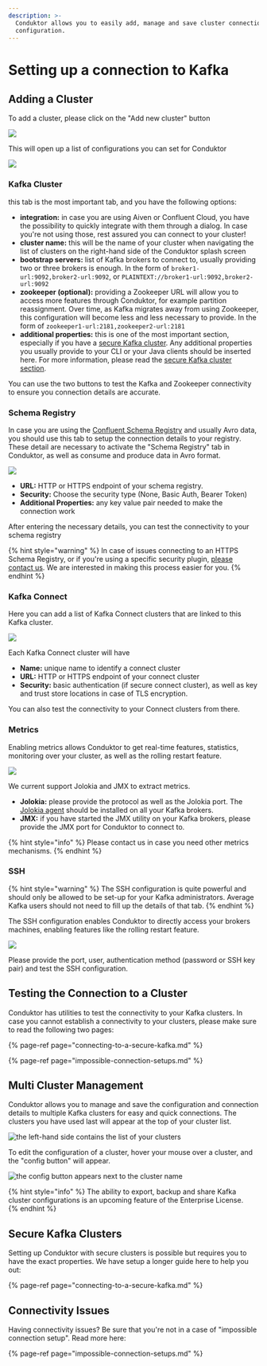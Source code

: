 ```yaml
---
description: >-
  Conduktor allows you to easily add, manage and save cluster connection
  configuration.
---
```


# Setting up a connection to Kafka

## Adding a Cluster

To add a cluster, please click on the "Add new cluster" button

![](../.gitbook/assets/image%20%2822%29.png)

This will open up a list of configurations you can set for Conduktor

![](../.gitbook/assets/image%20%2836%29.png)

### Kafka Cluster

this tab is the most important tab, and you have the following options:

* **integration:** in case you are using Aiven or Confluent Cloud, you have the possibility to quickly integrate with them through a dialog. In case you're not using those, rest assured you can connect to your cluster!
* **cluster name:** this will be the name of your cluster when navigating the list of clusters on the right-hand side of the Conduktor splash screen
* **bootstrap servers:** list of Kafka brokers to connect to, usually providing two or three brokers is enough. In the form of `broker1-url:9092,broker2-url:9092`, or `PLAINTEXT://broker1-url:9092,broker2-url:9092`
* **zookeeper \(optional\):** providing a Zookeeper URL will allow you to access more features through Conduktor, for example partition reassignment. Over time, as Kafka migrates away from using Zookeeper, this configuration will become less and less necessary to provide. In the form of `zookeeper1-url:2181,zookeeper2-url:2181`
* **additional properties:** this is one of the most important section, especially if you have a [secure Kafka cluster](connecting-to-a-secure-kafka.md). Any additional properties you usually provide to your CLI or your Java clients should be inserted here. For more information, please read the [secure Kafka cluster section](connecting-to-a-secure-kafka.md).

You can use the two buttons to test the Kafka and Zookeeper connectivity to ensure you connection details are accurate. 

### Schema Registry

In case you are using the [Confluent Schema Registry](https://docs.confluent.io/current/schema-registry/index.html) and usually Avro data, you should use this tab to setup the connection details to your registry. These detail are necessary to activate the "Schema Registry" tab in Conduktor, as well as consume and produce data in Avro format. 

![](../.gitbook/assets/image%20%2818%29.png)

* **URL:** HTTP or HTTPS endpoint of your schema registry. 
* **Security:** Choose the security type \(None, Basic Auth, Bearer Token\)
* **Additional Properties:** any key value pair needed to make the connection work

After entering the necessary details, you can test the connectivity to your schema registry

{% hint style="warning" %}
In case of issues connecting to an HTTPS Schema Registry, or if you're using a specific security plugin, [please contact us](https://www.conduktor.io/contact). We are interested in making this process easier for you. 
{% endhint %}

### Kafka Connect

Here you can add a list of Kafka Connect clusters that are linked to this Kafka cluster. 

![](../.gitbook/assets/image%20%2831%29.png)

Each Kafka Connect cluster will have

* **Name:** unique name to identify a connect cluster
* **URL:** HTTP or HTTPS endpoint of your connect cluster
* **Security:** basic authentication \(if secure connect cluster\), as well as key and trust store locations in case of TLS encryption. 

You can also test the connectivity to your Connect clusters from there. 

### Metrics

Enabling metrics allows Conduktor to get real-time features, statistics, monitoring over your cluster, as well as the rolling restart feature. 

![](../.gitbook/assets/image%20%2837%29.png)

We current support Jolokia and JMX to extract metrics. 

* **Jolokia:** please provide the protocol as well as the Jolokia port. The [Jolokia agent](https://jolokia.org/agent.html) should be installed on all your Kafka brokers. 
* **JMX:** if you have started the JMX utility on your Kafka brokers, please provide the JMX port for Conduktor to connect to. 

{% hint style="info" %}
Please contact us in case you need other metrics mechanisms. 
{% endhint %}

### SSH

{% hint style="warning" %}
The SSH configuration is quite powerful and should only be allowed to be set-up for your Kafka administrators. Average Kafka users should not need to fill up the details of that tab. 
{% endhint %}

The SSH configuration enables Conduktor to directly access your brokers machines, enabling features like the rolling restart feature. 

![](../.gitbook/assets/image%20%2833%29.png)

Please provide the port, user, authentication method \(password or SSH key pair\) and test the SSH configuration. 

## Testing the Connection to a Cluster

Conduktor has utilities to test the connectivity to your Kafka clusters. In case you cannot establish a connectivity to your clusters, please make sure to read the following two pages:

{% page-ref page="connecting-to-a-secure-kafka.md" %}

{% page-ref page="impossible-connection-setups.md" %}

## Multi Cluster Management

Conduktor allows you to manage and save the configuration and connection details to multiple Kafka clusters for easy and quick connections. The clusters you have used last will appear at the top of your cluster list. 

![the left-hand side contains the list of your clusters](../.gitbook/assets/image%20%289%29.png)

To edit the configuration of a cluster, hover your mouse over a cluster, and the "config button" will appear. 

![the config button appears next to the cluster name](../.gitbook/assets/image%20%2817%29.png)

{% hint style="info" %}
The ability to export, backup and share Kafka cluster configurations is an upcoming feature of the Enterprise License.  
{% endhint %}



## Secure Kafka Clusters

Setting up Conduktor with secure clusters is possible but requires you to have the exact properties. We have setup a longer guide here to help you out:

{% page-ref page="connecting-to-a-secure-kafka.md" %}

## Connectivity Issues

Having connectivity issues? Be sure that you're not in a case of "impossible connection setup". Read more here:

{% page-ref page="impossible-connection-setups.md" %}




